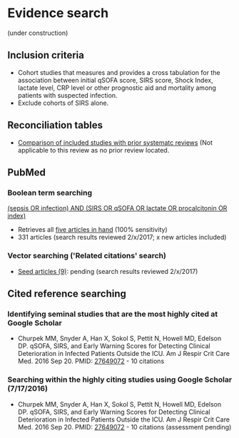 # Evidence search
(under construction)
## Inclusion criteria
* Cohort studies that measures and provides a cross tabulation for the association between initial qSOFA score, SIRS score, Shock Index, lactate level, CRP level or other prognostic aid and mortality among patients with suspected infection.
* Exclude cohorts of SIRS alone.

## Reconciliation tables
* [Comparison of included studies with prior systematc reviews](../../tree/master/reconciliation-tables/) (Not applicable to this review as no prior review located.

## PubMed
### Boolean term searching
[(sepsis OR infection) AND (SIRS OR qSOFA OR lactate OR procalcitonin OR index)](https://www.ncbi.nlm.nih.gov/pubmed?cmd=Search&term=preterm%20AND%20interval%20AND%20%28propensity%20OR%20matched%20OR%20conditional%29)
* Retrieves all [five articles in hand](https://www.ncbi.nlm.nih.gov/pubmed?cmd=Search&tool=SUMSearch2plugins&term=28178044%5BPMID%5D%20OR%20%2027367283%5BPMID%5D%20OR%2027405702%5BPMID%5D%20OR%2025056260%5BPMID%5D%20OR%2022791206%5BPMID%5D) (100% sensitivity)
* 331 articles (search results reviewed 2/x/2017; x new articles included)

### Vector searching ('Related citations' search)
* [Seed articles (9)](https://www.ncbi.nlm.nih.gov/pubmed?cmd=Search&tool=SUMSearch2plugins&otool=kumclib&term=27876592%2028114554%2027823893%2027649072%2026903336%2026903335%2017431582%2015190968%2023599863): pending (search results reviewed 2/x/2017)

## Cited reference searching

### Identifying seminal studies that are the most highly cited at Google Scholar
- Churpek MM, Snyder A, Han X, Sokol S, Pettit N, Howell MD, Edelson DP. qSOFA, SIRS, and Early Warning Scores for Detecting Clinical Deterioration in Infected Patients Outside the ICU. Am J Respir Crit Care Med. 2016 Sep 20. PMID: [27649072](https://pubmed.gov/27649072) - 10 citations


### Searching within the highly citing studies using Google Scholar (7/17/2016)
- Churpek MM, Snyder A, Han X, Sokol S, Pettit N, Howell MD, Edelson DP. qSOFA, SIRS, and Early Warning Scores for Detecting Clinical Deterioration in Infected Patients Outside the ICU. Am J Respir Crit Care Med. 2016 Sep 20. PMID: [27649072](https://pubmed.gov/27649072) - 10 citations (assessment pending)

